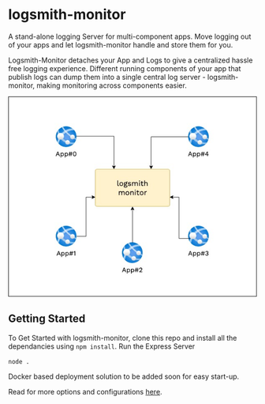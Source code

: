 # logsmith-monitor

A stand-alone logging Server for  multi-component apps. Move logging out of your apps and let logsmith-monitor handle and store them for you.

Logsmith-Monitor detaches your App and Logs to give a centralized hassle free logging experience. Different running components of your app that publish logs can dump them into a single central log server - logsmith-monitor, making monitoring across components easier.

<div align="center">
<img src="./documentation/architecture/diagrams/logsmith-monitor.jpg" />
</div>

## Getting Started

To Get Started with logsmith-monitor, clone this repo and install all the dependancies using `npm install`. Run the Express Server
```
node .
```

Docker based deployment solution to be added soon for easy start-up.

Read for more options and configurations [here](./documentation/README.md).